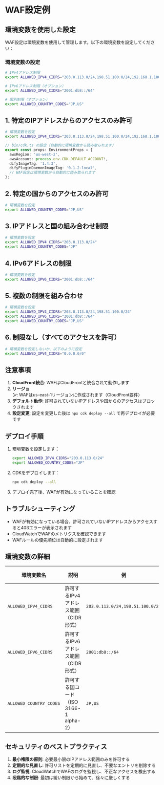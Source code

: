 # WAF設定例

## 環境変数を使用した設定

WAF設定は環境変数を使用して管理します。以下の環境変数を設定してください：

### 環境変数の設定

```bash
# IPv4アドレス制限
export ALLOWED_IPV4_CIDRS="203.0.113.0/24,198.51.100.0/24,192.168.1.100/32"

# IPv6アドレス制限（オプション）
export ALLOWED_IPV6_CIDRS="2001:db8::/64"

# 国別制限（オプション）
export ALLOWED_COUNTRY_CODES="JP,US"
```

## 1. 特定のIPアドレスからのアクセスのみ許可

```bash
# 環境変数を設定
export ALLOWED_IPV4_CIDRS="203.0.113.0/24,198.51.100.0/24,192.168.1.100/32"
```

```typescript
// bin/cdk.ts の設定（自動的に環境変数から読み取られます）
export const props: EnvironmentProps = {
  awsRegion: 'us-west-2',
  awsAccount: process.env.CDK_DEFAULT_ACCOUNT!,
  difyImageTag: '1.4.3',
  difyPluginDaemonImageTag: '0.1.2-local',
  // WAF設定は環境変数から自動的に読み取られます
};
```

## 2. 特定の国からのアクセスのみ許可

```bash
# 環境変数を設定
export ALLOWED_COUNTRY_CODES="JP,US"
```

## 3. IPアドレスと国の組み合わせ制限

```bash
# 環境変数を設定
export ALLOWED_IPV4_CIDRS="203.0.113.0/24"
export ALLOWED_COUNTRY_CODES="JP"
```

## 4. IPv6アドレスの制限

```bash
# 環境変数を設定
export ALLOWED_IPV6_CIDRS="2001:db8::/64"
```

## 5. 複数の制限を組み合わせ

```bash
# 環境変数を設定
export ALLOWED_IPV4_CIDRS="203.0.113.0/24,198.51.100.0/24"
export ALLOWED_IPV6_CIDRS="2001:db8::/64"
export ALLOWED_COUNTRY_CODES="JP,US"
```

## 6. 制限なし（すべてのアクセスを許可）

```bash
# 環境変数を設定しないか、以下のように設定
export ALLOWED_IPV4_CIDRS="0.0.0.0/0"
```

## 注意事項

1. **CloudFront統合**: WAFはCloudFrontと統合されて動作します
2. **リージョン**: WAFはus-east-1リージョンに作成されます（CloudFront要件）
3. **デフォルト動作**: 許可されていないIPアドレスや国からのアクセスはブロックされます
4. **設定変更**: 設定を変更した後は `npx cdk deploy --all` で再デプロイが必要です

## デプロイ手順

1. 環境変数を設定します：
   ```bash
   export ALLOWED_IPV4_CIDRS="203.0.113.0/24"
   export ALLOWED_COUNTRY_CODES="JP"
   ```

2. CDKをデプロイします：
   ```bash
   npx cdk deploy --all
   ```

3. デプロイ完了後、WAFが有効になっていることを確認

## トラブルシューティング

- WAFが有効になっている場合、許可されていないIPアドレスからアクセスすると403エラーが表示されます
- CloudWatchでWAFのメトリクスを確認できます
- WAFルールの優先順位は自動的に設定されます

## 環境変数の詳細

| 環境変数名 | 説明 | 例 | デフォルト |
|-----------|------|-----|-----------|
| `ALLOWED_IPV4_CIDRS` | 許可するIPv4アドレス範囲（CIDR形式） | `203.0.113.0/24,198.51.100.0/24` | `0.0.0.0/0` |
| `ALLOWED_IPV6_CIDRS` | 許可するIPv6アドレス範囲（CIDR形式） | `2001:db8::/64` | 制限なし |
| `ALLOWED_COUNTRY_CODES` | 許可する国コード（ISO 3166-1 alpha-2） | `JP,US` | 制限なし |

## セキュリティのベストプラクティス

1. **最小権限の原則**: 必要最小限のIPアドレス範囲のみを許可する
2. **定期的な見直し**: 許可リストを定期的に見直し、不要なエントリを削除する
3. **ログ監視**: CloudWatchでWAFのログを監視し、不正なアクセスを検出する
4. **段階的な制限**: 最初は緩い制限から始めて、徐々に厳しくする 
